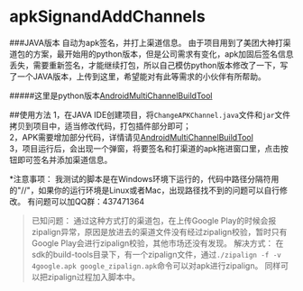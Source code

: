 # apkSignandAddChannels
###JAVA版本 自动为apk签名，并打上渠道信息。
由于项目用到了美团大神打渠道包的方案，最开始用的python版本，但是公司需求有变化，apk加固后签名信息丢失，需要重新签名，才能继续打包，所以自己模仿python版本修改了一下，写了一个JAVA版本，上传到这里，希望能对有此等需求的小伙伴有所帮助。

#####这里是python版本[AndroidMultiChannelBuildTool](https://github.com/GavinCT/AndroidMultiChannelBuildTool)

##使用方法
1，在JAVA IDE创建项目，将`ChangeAPKChannel.java`文件和`jar`文件拷贝到项目中，适当修改代码，打包插件部分即可；   
2，APK需要增加部分代码，详情请见[AndroidMultiChannelBuildTool](https://github.com/GavinCT/AndroidMultiChannelBuildTool)  
3，项目运行后，会出现一个弹窗，将要签名和打渠道的apk拖进窗口里，点击按钮即可签名并添加渠道信息。

*注意事项：
我测试的脚本是在Windows环境下运行的，代码中路径分隔符用的"//"，如果你的运行环境是Linux或者Mac，出现路径找不到的问题可以自行修改。
有问题可以加QQ群：437471364


>已知问题：
通过这种方式打的渠道包，在上传Google Play的时候会报zipalign异常，原因是放进去的渠道文件没有经过zipalign校验，暂时只有Google Play会进行zipalign校验，其他市场还没有发现。
解决方式：
在sdk的build-tools目录下，有一个zipalign文件，通过`./zipalign -f -v 4google.apk google_zipalign.apk`命令可以对apk进行zipalign。
同样可以把zipalign过程加入脚本中。
